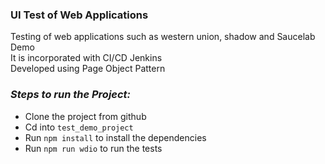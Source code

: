 ### UI Test of Web Applications
Testing of web applications such as western union, shadow  and Saucelab Demo\
It is incorporated with CI/CD Jenkins\
Developed using Page Object Pattern

### *Steps to run the Project:*
* Clone the project from github
* Cd into `test_demo_project`
* Run `npm install` to install the dependencies
* Run `npm run wdio` to run the tests
